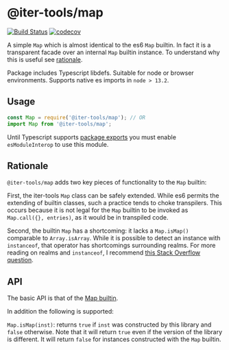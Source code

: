 # @iter-tools/map

[![Build Status](https://travis-ci.org/iter-tools/map.svg?branch=trunk)](https://travis-ci.org/iter-tools/map)
[![codecov](https://codecov.io/gh/iter-tools/map/branch/trunk/graph/badge.svg)](https://codecov.io/gh/iter-tools/map)

A simple `Map` which is almost identical to the es6 `Map` builtin. In fact it is a transparent facade over an internal `Map` builtin instance. To understand why this is useful see [rationale](#rationale).

Package includes Typescript libdefs. Suitable for node or browser environments. Supports native es imports in `node > 13.2`.

## Usage

```js
const Map = require('@iter-tools/map'); // OR
import Map from '@iter-tools/map';
```

Until Typescript supports [package exports](https://github.com/microsoft/TypeScript/issues/33079) you must enable `esModuleInterop` to use this module.

## Rationale

`@iter-tools/map` adds two key pieces of functionality to the `Map` builtin:

First, the iter-tools `Map` class can be safely extended. While es6 permits the extending of builtin classes, such a practice tends to choke transpilers. This occurs because it is not legal for the `Map` builtin to be invoked as `Map.call({}, entries)`, as it would be in transpiled code.

Second, the builtin `Map` has a shortcoming: it lacks a `Map.isMap()` comparable to `Array.isArray`. While it is possible to detect an instance with `instanceof`, that operator has shortcomings surrounding realms. For more reading on realms and `instanceof`, I recommend [this Stack Overflow question](https://stackoverflow.com/questions/49832187/how-to-understand-js-realms).

## API

The basic API is that of the [Map builtin](https://developer.mozilla.org/en-US/docs/Web/JavaScript/Reference/Global_Objects/Map).

In addition the following is supported:

`Map.isMap(inst)`: returns `true` if `inst` was constructed by this library and `false` otherwise. Note that it will return `true` even if the version of the library is different. It will return `false` for instances constructed with the `Map` builtin.

